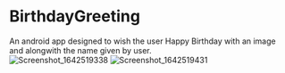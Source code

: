 # BirthdayGreeting
An android app designed to wish the user Happy Birthday with an image and alongwith the name given by user.
<br>
![Screenshot_1642519338](https://user-images.githubusercontent.com/97695341/149967735-3a17ebf0-dd22-4a2c-a7f6-778d6289c4cc.jpg)
![Screenshot_1642519431](https://user-images.githubusercontent.com/97695341/149968033-f9dcae37-c38e-4683-85b1-ce7d333bc54b.jpg)
